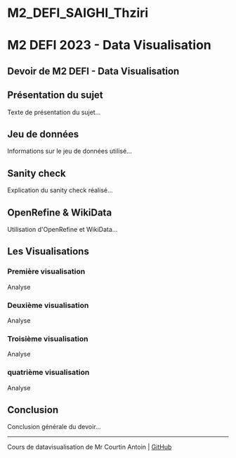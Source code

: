 # M2_DEFI_SAIGHI_Thziri
# M2 DEFI 2023 - Data Visualisation

## Devoir de M2 DEFI - Data Visualisation

## Présentation du sujet
Texte de présentation du sujet...

## Jeu de données
Informations sur le jeu de données utilisé...

## Sanity check
Explication du sanity check réalisé...

## OpenRefine & WikiData
Utilisation d'OpenRefine et WikiData...

##  Les Visualisations

### Première visualisation
Analyse

### Deuxième visualisation
Analyse

### Troisième visualisation
Analyse

### quatrième visualisation
Analyse 


## Conclusion
Conclusion générale du devoir...

---

 Cours de datavisualisation de Mr Courtin Antoin | [GitHub](https://github.com/VotreNomUtilisateur/M2_DEFI_2023_Guerin_DataVisualisation)
